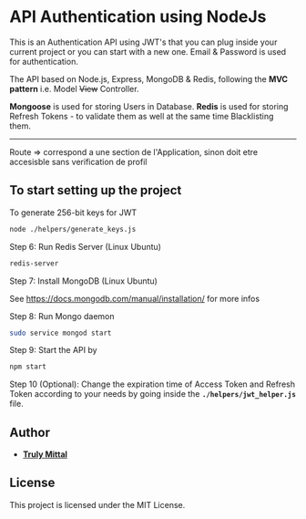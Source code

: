 # API Authentication using NodeJs

This is an Authentication API using JWT's that you can plug inside your current project or you can start with a new one. Email & Password is used for authentication.

The API based on Node.js, Express, MongoDB & Redis, following the **MVC pattern** i.e. Model ~~View~~ Controller.

**Mongoose** is used for storing Users in Database.
**Redis** is used for storing Refresh Tokens - to validate them as well at the same time Blacklisting them.


---


Route => correspond a une section de l'Application, sinon doit etre accesisble sans verification de profil


## To start setting up the project

 To generate 256-bit keys for JWT

```bash
node ./helpers/generate_keys.js
```

Step 6: Run Redis Server (Linux Ubuntu)

```bash
redis-server
```

Step 7: Install MongoDB (Linux Ubuntu)

See <https://docs.mongodb.com/manual/installation/> for more infos

Step 8: Run Mongo daemon

```bash
sudo service mongod start
```

Step 9: Start the API by

```bash
npm start
```

Step 10 (Optional): Change the expiration time of Access Token and Refresh Token according to your needs by going inside the **`./helpers/jwt_helper.js`** file.

## Author

- [**Truly Mittal**](https://trulymittal.com)

## License

This project is licensed under the MIT License.
